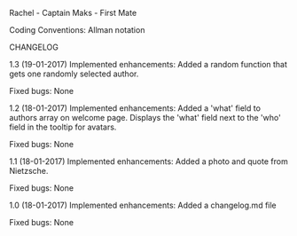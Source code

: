 Rachel - Captain
Maks   - First Mate

Coding Conventions: Allman notation

CHANGELOG

1.3 (19-01-2017)
Implemented enhancements:
Added a random function that gets one randomly selected author. 

Fixed bugs:
None

1.2 (18-01-2017)
Implemented enhancements:
Added a 'what' field to authors array on welcome page.
Displays the 'what' field next to the 'who' field in the tooltip for avatars.

Fixed bugs:
None


1.1 (18-01-2017)
Implemented enhancements:
Added a photo and quote from Nietzsche.

Fixed bugs:
None


1.0 (18-01-2017)
Implemented enhancements:
Added a changelog.md file

Fixed bugs:
None